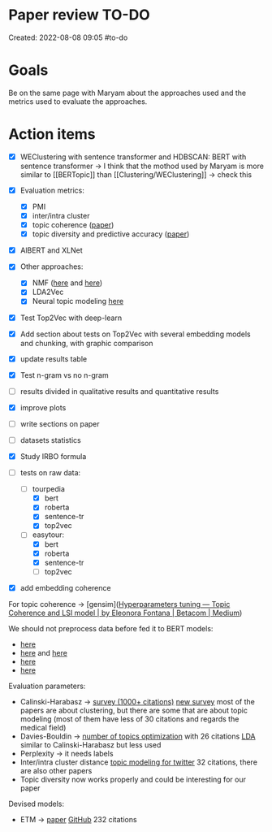 # Paper review TO-DO
Created: 2022-08-08 09:05
#to-do 

# Goals
Be on the same page with Maryam about the approaches used and the metrics used to evaluate the approaches.

# Action items
- [x] WEClustering with sentence transformer and HDBSCAN: BERT with sentence transformer -> I think that the mothod used by Maryam is more similar to [[BERTopic]] than [[Clustering/WEClustering]] -> check this
- [x] Evaluation metrics:
	- [x] PMI
	- [x] inter/intra cluster
	- [x] topic coherence ([paper](https://arxiv.org/pdf/2004.14914.pdf))
	- [x] topic diversity and predictive accuracy ([paper](https://arxiv.org/pdf/2103.00498.pdf))
- [x] AlBERT and XLNet
- [x] Other approaches:
	- [x] NMF ([here](https://towardsdatascience.com/topic-modeling-articles-with-nmf-8c6b2a227a45) and [here](https://medium.com/voice-tech-podcast/topic-modelling-using-nmf-2f510d962b6e))
	- [x] LDA2Vec
	- [x] Neural topic modeling [here](https://aclanthology.org/2021.findings-acl.382.pdf)
- [x] Test Top2Vec with deep-learn
- [x] Add section about tests on Top2Vec with several embedding models and chunking, with graphic comparison
- [x] update results table
- [x] Test n-gram vs no n-gram
- [ ] results divided in qualitative results and quantitative results
- [x] improve plots
- [ ] write sections on paper
- [ ] datasets statistics
- [x] Study IRBO formula
- [ ] tests on raw data:
	- [ ] tourpedia
		- [x] bert
		- [x] roberta
		- [x] sentence-tr
		- [x] top2vec
	- [ ] easytour:
		- [x] bert
		- [x] roberta
		- [x] sentence-tr
		- [ ] top2vec
- [x] add embedding coherence


For topic coherence -> [gensim]([Hyperparameters tuning — Topic Coherence and LSI model | by Eleonora Fontana | Betacom | Medium](https://medium.com/betacom/hyperparameters-tuning-topic-coherence-and-lsi-model-d31701f8aeec#:~:text=Topic%20Coherence%20in%20Python%20As%20stated%20in%20the,in%20order%20to%20choose%20the%20best%20num_topics%20value.))

We should not preprocess data before fed it to BERT models:
- [here](https://www.researchgate.net/post/Do_you_need_to_preprocess_text_for_BERT)
- [here](https://towardsdatascience.com/part-1-data-cleaning-does-bert-need-clean-data-6a50c9c6e9fd) and [here](https://towardsdatascience.com/does-bert-need-clean-data-part-2-classification-d29adf9f745a)
- [here](https://stackoverflow.com/questions/63979544/using-trained-bert-model-and-data-preprocessing)
- [here](https://stackoverflow.com/questions/62578609/data-preprocessing-for-bert-base-german)


Evaluation parameters:
- Calinski-Harabasz -> [survey (1000+ citations)](https://ieeexplore.ieee.org/abstract/document/1114856?casa_token=mDgHc0AQe6EAAAAA:HH9lYhDeJfcl98aUIB0ZBR0VNOL0NmKTHsGfS4Lq6G2m_F8PrJ6wK4kpJFVhEGaL925A9mE) [new survey](https://www.sciencedirect.com/science/article/abs/pii/S095219762200046X) most of the papers are about clustering, but there are some that are about topic modeling (most of them have less of 30 citations and regards the medical field)
- Davies-Bouldin -> [number of topics optimization](https://www.mdpi.com/2504-4990/1/1/25)  with 26 citations [LDA](https://d1wqtxts1xzle7.cloudfront.net/49319774/FLAIRS09-Millar-with-cover-page-v2.pdf?Expires=1660144734&Signature=Y7S01s0I4TNEm0XPu~YpG~54Ika9Mto9v68~kCVfKU60a2JdijGmTMuCbMvd2lFZMy8sXG4B~klRMsPAn6p-x~yIZ0oNGwbjqx7G8XkOO1xuDh3FHTR7mSFNtWBYawvpYsQ4gh71Qi~ERDRQS6Cl0lLqh~e8Nk3jL7kEEyexXsJkFyH75-dGZC7AHcdJw2RCWX1Ozfh7lAhbYBrA4yOHSWXO0w7icyWPrz5Qkz-t76WwEz7jq-kDqTHeIgrGuPmHHkjILOO4mPFP7OJA3~f9xAAqNvbP2YoYUL02VUpt9-x1eYMBtDe-LWtvt~jpGlG4TM3VyW8DR3bN~LH122o7lw__&Key-Pair-Id=APKAJLOHF5GGSLRBV4ZA) similar to Calinski-Harabasz but less used
- Perplexity -> it needs labels
- Inter/intra cluster distance [topic modeling for twitter](https://www.cs.toronto.edu/~jstolee/projects/topic.pdf) 32 citations, there are also other papers
- Topic diversity now works properly and could be interesting for our paper

Devised models:
- ETM -> [paper](https://direct.mit.edu/tacl/article/doi/10.1162/tacl_a_00325/96463/Topic-Modeling-in-Embedding-Spaces) [GitHub](https://github.com/adjidieng/ETM?utm_source=catalyzex.com)  232 citations